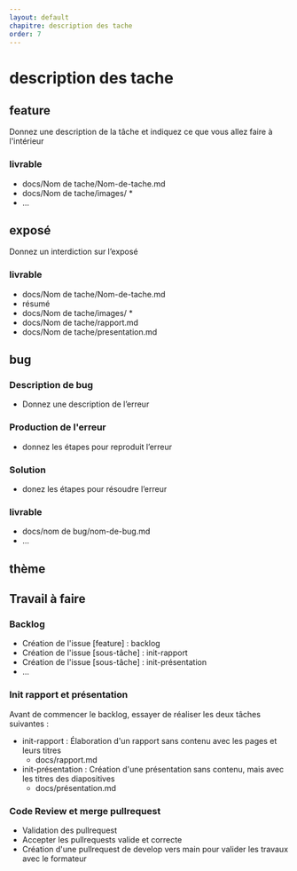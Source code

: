 ```yaml
---
layout: default
chapitre: description des tache
order: 7
---
```

# description des tache 

## feature 
Donnez une description de la tâche et indiquez ce que vous allez faire à l'intérieur
### livrable 
- docs/Nom de tache/Nom-de-tache.md
- docs/Nom de tache/images/ *
- ... 
## exposé 
Donnez un interdiction sur l’exposé 

### livrable 
- docs/Nom de tache/Nom-de-tache.md
 - résumé  
- docs/Nom de tache/images/ *
-  docs/Nom de tache/rapport.md
-  docs/Nom de tache/presentation.md

## bug
### Description de bug
- Donnez une description de l’erreur 

### Production de l'erreur 
 - donnez les étapes pour reproduit l’erreur

 

### Solution 
- donez les étapes pour résoudre l’erreur


### livrable 
- docs/nom de bug/nom-de-bug.md
- ...
## thème
## Travail à faire 

### Backlog 
- Création de l'issue [feature] : backlog
- Création de l'issue [sous-tâche] : init-rapport
- Création de l'issue [sous-tâche] : init-présentation
-  ...

### Init rapport et présentation
Avant de commencer le backlog, essayer de réaliser les deux tâches suivantes : 

- init-rapport : Élaboration d'un rapport sans contenu avec les pages et leurs titres
  - docs/rapport.md
- init-présentation : Création d'une présentation sans contenu, mais avec les titres des diapositives
  - docs/présentation.md
 

### Code Review et merge pullrequest
- Validation des pullrequest
- Accepter les pullrequests valide et correcte
- Création d'une pullrequest de develop vers main pour valider les travaux avec le formateur

  
